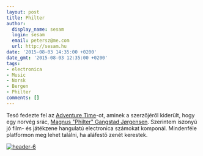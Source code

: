 ```yaml
---
layout: post
title: Philter
author:
  display_name: sesam
  login: sesam
  email: petersz@me.com
  url: http://sesam.hu
date: '2015-08-03 14:35:00 +0200'
date_gmt: '2015-08-03 12:35:00 +0200'
tags:
- electronica
- Music
- Norsk
- Bergen
- Philter
comments: []
---
```


Tesó fedezte fel az [Adventure Time](https://open.spotify.com/track/7I0onMJmlww7hZt2sQiEF4)-ot, aminek a szerzőjéről kiderült, hogy egy norvég srác, [Magnus "Philter" Gangstad Jørgensen](https://www.facebook.com/OfficialPhilter). Szerintem iszonyú jó film- és játékzene hangulatú electronica számokat komponál. Mindenféle platformon meg lehet találni, ha aláfestő zenét kerestek.

[![header-6](http://sesam.hu/wp-content/uploads/2015/08/header-6-1024x397.jpg)](http://philter.no)

